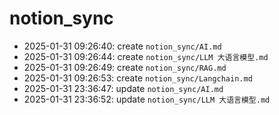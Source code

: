# notion_sync
- 2025-01-31 09:26:40: create `notion_sync/AI.md`
- 2025-01-31 09:26:44: create `notion_sync/LLM 大语言模型.md`
- 2025-01-31 09:26:49: create `notion_sync/RAG.md`
- 2025-01-31 09:26:53: create `notion_sync/Langchain.md`
- 2025-01-31 23:36:47: update `notion_sync/AI.md`
- 2025-01-31 23:36:52: update `notion_sync/LLM 大语言模型.md`
